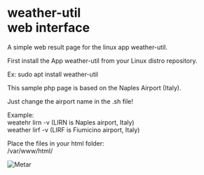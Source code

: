 # weather-util<br>web interface
A simple web result page for the linux app weather-util.

First install the App weather-util from your Linux distro repository.

Ex:
sudo apt install weather-util

This sample php page is based on the Naples Airport (Italy).

Just change the airport name in the .sh file!

Example:<br>
weatehr lirn -v (LIRN is Naples airport, Italy) <br> weather lirf -v (LIRF is Fiumicino airport, Italy)

Place the files in your html folder:<br>
/var/www/html/

![Metar](https://user-images.githubusercontent.com/57049017/195637172-76fd29e7-5759-4658-8d22-9b3eb4cf579e.png)
